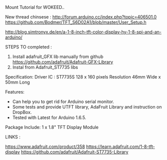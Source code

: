 Mount Tutorial for WOKEED..

New thread chinsese : 
http://forum.arduino.cc/index.php?topic=406501.0
https://github.com/Bodmer/TFT_S6D02A1/blob/master/User_Setup.h


http://blog.simtronyx.de/en/a-1-8-inch-tft-color-display-hy-1-8-spi-and-an-arduino/


STEPS TO completed :
 
1. Install adafruit_GFX lib manually from  github
	https://github.com/adafruit/Adafruit-GFX-Library
2. Instal from Adafruit_ST7735 libs 




Specification:
Driver IC : ST7735S
128 x 160 pixels Resolution
46mm Wide x 50mm Long

Features:
- Can help you to get rid for Arduino serial monitor.
- Some tests and provide UTFT library, AdaFruit Library and instruction on DropBox.
- Tested with Latest for Arduino 1.6.5.

Package Include:
1 x 1.8" TFT Display Module


LINKS : 

https://www.adafruit.com/product/358
https://learn.adafruit.com/1-8-tft-display
https://github.com/adafruit/Adafruit-ST7735-Library
